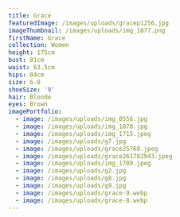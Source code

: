 ```yaml
---
title: Grace
featuredImage: /images/uploads/gracep1256.jpg
imageThumbnail: /images/uploads/img_1877.png
firstName: Grace
collection: Women
height: 175cm
bust: 81cm
waist: 63.5cm
hips: 84cm
size: 6-8
shoeSize: '9'
hair: Blonde
eyes: Brown
imagePortfolio:
  - image: /images/uploads/img_0556.jpg
  - image: /images/uploads/img_1878.jpg
  - image: /images/uploads/img_1715.jpeg
  - image: /images/uploads/g7.jpg
  - image: /images/uploads/grace25768.jpeg
  - image: /images/uploads/grace261782943.jpeg
  - image: /images/uploads/img_1709.jpeg
  - image: /images/uploads/g2.jpg
  - image: /images/uploads/g8.jpg
  - image: /images/uploads/g9.jpg
  - image: /images/uploads/grace-9.webp
  - image: /images/uploads/grace-8.webp
---
```


